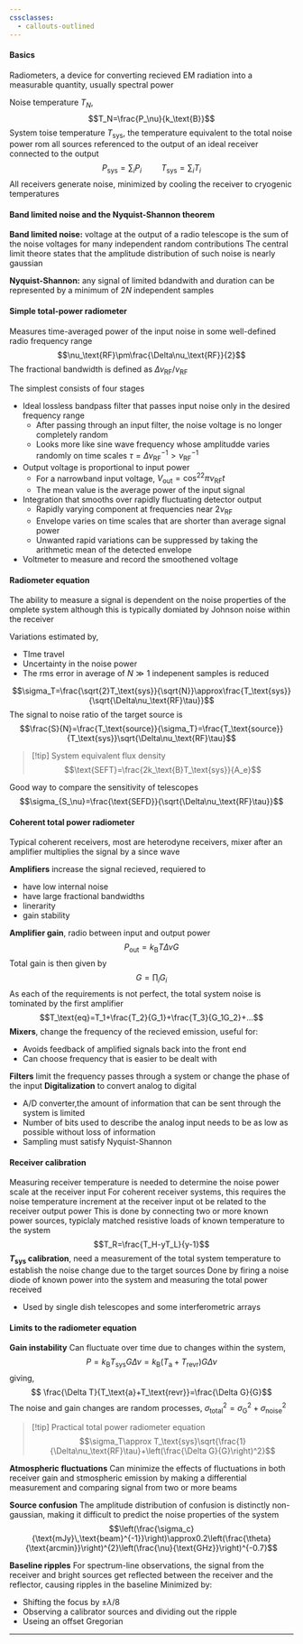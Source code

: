 ```yaml
---
cssclasses:
  - callouts-outlined
---
```

#### Basics
Radiometers, a device for converting recieved EM radiation into a measurable quantity, usually spectral power

Noise temperature $T_N$, $$T_N=\frac{P_\nu}{k_\text{B}}$$
System toise temperature $T_\text{sys}$, the temperature equivalent to the total noise power rom all sources referenced to the output of an ideal receiver connected to the output $$P_\text{sys}=\sum_i P_i\hspace{1cm}T_\text{sys}=\sum_iT_i$$
All receivers generate noise, minimized by cooling the receiver to cryogenic temperatures
#### Band limited noise and the Nyquist-Shannon theorem
**Band limited noise:** voltage at the output of a radio telescope is the sum of the noise voltages for many independent random contributions
The central limit theore states that the amplitude distribution of such noise is nearly gaussian

**Nyquist-Shannon:** any signal of limited bdandwith and duration can be represented by a minimum of $2N$ independent samples

#### Simple total-power radiometer
Measures time-averaged power of the input noise in some well-defined radio frequency range $$\nu_\text{RF}\pm\frac{\Delta\nu_\text{RF}}{2}$$
The fractional bandwidth is defined as $\Delta\nu_\text{RF}/\nu_\text{RF}$

The simplest consists of four stages
- Ideal lossless bandpass filter that passes input noise only in the desired frequency range
	- After passing through an input filter, the noise voltage is no longer completely random
	- Looks more like sine wave frequency whose amplitudde varies randomly on time scales $\tau=\Delta\nu_\text{RF}^{-1}>\nu_\text{RF}^{-1}$
- Output voltage is proportional to input power
	- For a narrowband input voltage, $V_\text{out}=\cos^22\pi\nu_\text{RF}t$
	- The mean value is the average power of the input signal
- Integration that smooths over rapidly fluctuating detector output
	- Rapidly varying component at frequencies near $2\nu_\text{RF}$
	- Envelope varies on time scales that are shorter than average signal power
	- Unwanted rapid variations can be suppressed by taking the arithmetic mean of the detected envelope
- Voltmeter to measure and record the smoothened voltage

#### Radiometer equation
The ability to measure a signal is dependent on the noise properties of the omplete system although this is typically domiated by Johnson noise within the receiver

Variations estimated by, 
- TIme travel
- Uncertainty in the noise power
- The rms error in average of $N\gg 1$ indepenent samples is reduced

$$\sigma_T=\frac{\sqrt{2}T_\text{sys}}{\sqrt{N}}\approx\frac{T_\text{sys}}{\sqrt{\Delta\nu_\text{RF}\tau}}$$
The signal to noise ratio of the target source is $$\frac{S}{N}=\frac{T_\text{source}}{\sigma_T}=\frac{T_\text{source}}{T_\text{sys}}\sqrt{\Delta\nu_\text{RF}\tau}$$
>[!tip] System equivalent flux density
>$$\text{SEFT}=\frac{2k_\text{B}T_\text{sys}}{A_e}$$

Good way to compare the sensitivity of telescopes
$$\sigma_{S_\nu}=\frac{\text{SEFD}}{\sqrt{\Delta\nu_\text{RF}\tau}}$$

#### Coherent total power radiometer
Typical coherent receivers, most are heterodyne receivers, mixer after an amplifier multiplies the signal by a since wave

**Amplifiers** increase the signal recieved, requiered to 
- have low internal noise
- have large fractional bandwidths
- linerarity
- gain stability

**Amplifier gain**, radio between input and output power $$P_\text{out}=k_\text{B}T\Delta\nu G$$
Total gain is then given by $$G=\prod_iG_i$$
As each of the requirements is not perfect, the total system noise is tominated by the first amplifier $$T_\text{eq}=T_1+\frac{T_2}{G_1}+\frac{T_3}{G_1G_2}+...$$
**Mixers**, change the frequency of the recieved emission, useful for:
- Avoids feedback of amplified signals back into the front end
- Can choose frequency that is easier to be dealt with

**Filters** limit the frequency passes through a system or change the phase of the input
**Digitalization** to convert analog to digital
- A/D converter,the amount of information that can be sent through the system is limited
- Number of bits used to describe the analog input needs to be as low as possible without loss of information
- Sampling must satisfy Nyquist-Shannon

#### Receiver calibration
Measuring receiver temperature is needed to determine the noise power scale at the receiver input
For coherent receiver systems, this requires the noise temperature increment at the receiver input ot be related to the receiver output power
This is done by connecting two or more known power sources, typiclaly matched resistive loads of known temperature to the system
$$T_R=\frac{T_H-yT_L}{y-1}$$
**$T_\text{sys}$ calibration**, need a measurement of the total system temperature to establish the noise change due to the target sources
Done by firing a noise diode of known power into the system and measuring the total power received
- Used by single dish telescopes and some interferometric arrays

#### Limits to the radiometer equation
**Gain instability**
Can fluctuate over time due to changes within the system, $$P=k_\text{B}T_\text{sys} G\Delta\nu=k_\text{B}(T_\text{a}+T_\text{revr})G\Delta\nu$$
giving, $$ \frac{\Delta T}{T_\text{a}+T_\text{revr}}=\frac{\Delta G}{G}$$
The noise and gain changes are random processes, $\sigma^2_\text{total}=\sigma^2_\text{G}+\sigma^2_\text{noise}$
>[!tip] Practical total power radiometer equation
>$$\sigma_T\approx T_\text{sys}\sqrt{\frac{1}{\Delta\nu_\text{RF}\tau}+\left(\frac{\Delta G}{G}\right)^2}$$

**Atmospheric fluctuations**
Can minimize the effects of fluctuations in both receiver gain and stmospheric emission by making a differential measurement and comparing signal from two or more beams

**Source confusion**
The amplitude distribution of confusion is distinctly non-gaussian, making it difficult to predict the noise properties of the system
$$\left(\frac{\sigma_c}{\text{mJy}\,\text{beam}^{-1}}\right)\approx0.2\left(\frac{\theta}{\text{arcmin}}\right)^{2}\left(\frac{\nu}{\text{GHz}}\right)^{-0.7}$$

**Baseline ripples**
For spectrum-line observations, the signal from the receiver and bright sources get reflected between the receiver and the reflector, causing ripples in the baseline
Minimized by:
- Shifting the focus by $\pm \lambda/8$ 
- Observing a calibrator sources and dividing out the ripple
- Useing an offset Gregorian

---

